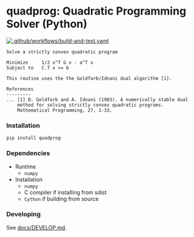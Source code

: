 # quadprog: Quadratic Programming Solver (Python)

[![.github/workflows/build-and-test.yaml](https://github.com/quadprog/quadprog/actions/workflows/build-and-test.yaml/badge.svg?branch=master)](https://github.com/quadprog/quadprog/actions/workflows/build-and-test.yaml)

```
Solve a strictly convex quadratic program

Minimize     1/2 x^T G x - a^T x
Subject to   C.T x >= b

This routine uses the the Goldfarb/Idnani dual algorithm [1].

References
---------
... [1] D. Goldfarb and A. Idnani (1983). A numerically stable dual
    method for solving strictly convex quadratic programs.
    Mathematical Programming, 27, 1-33.
```

### Installation
`pip install quadprog`

### Dependencies
- Runtime
   - `numpy`
- Installation
   - `numpy`
   - C compiler if installing from sdist
   - `Cython` if building from source

### Developing

See [docs/DEVELOP.md](docs/DEVELOP.md).